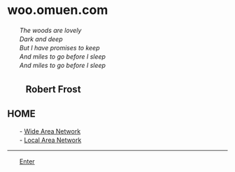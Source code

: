 
# woo.omuen.com
  
　　_The woods are lovely_  
　　_Dark and deep_  
　　_But I have promises to keep_  
　　_And miles to go before I sleep_  
　　_And miles to go before I sleep_  
  
　　Robert Frost 
---------------------------------------------------------------------------------------

## HOME   
　　- [Wide Area Network](https://www.bimwook.com:11180/home.html)  
　　- [Local Area Network](https://local.bimwook.com/home.html)  

---------------------------------------------------------------------------------------
  
　　[Enter](//me.bimwook.com)  
　　
